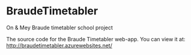 # BraudeTimetabler
On &amp; Mey Braude timetabler school project

The source code for the Braude Timetabler web-app.
You can view it at: http://braudetimetabler.azurewebsites.net/
